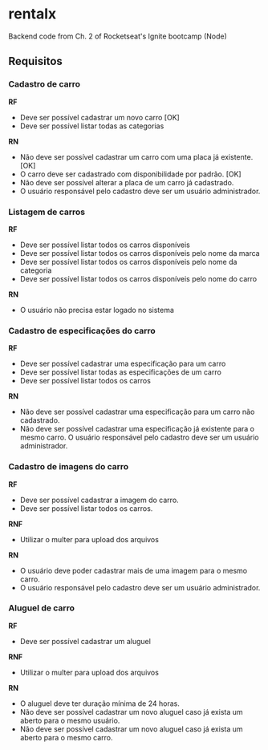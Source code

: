 # rentalx
Backend code from Ch. 2 of Rocketseat's Ignite bootcamp (Node)

## Requisitos
### Cadastro de carro
**RF**
  - Deve ser possível cadastrar um novo carro [OK]
  - Deve ser possível listar todas as categorias

**RN**
  - Não deve ser possível cadastrar um carro com uma placa já existente. [OK]
  - O carro deve ser cadastrado com disponibilidade por padrão. [OK]
  - Não deve ser possível alterar a placa de um carro já cadastrado.
  - O usuário responsável pelo cadastro deve ser um usuário administrador.

### Listagem de carros
**RF**
  - Deve ser possível listar todos os carros disponíveis
  - Deve ser possível listar todos os carros disponíveis pelo nome da marca
  - Deve ser possível listar todos os carros disponíveis pelo nome da categoria
  - Deve ser possível listar todos os carros disponíveis pelo nome do carro

**RN**
  - O usuário não precisa estar logado no sistema

### Cadastro de especificações do carro
**RF**
  - Deve ser possível cadastrar uma especificação para um carro
  - Deve ser possível listar todas as especificações de um carro
  - Deve ser possível listar todos os carros

**RN**
  - Não deve ser possível cadastrar uma especificação para um carro não cadastrado.
  - Não deve ser possível cadastrar uma especificação já existente para o mesmo carro.
  O usuário responsável pelo cadastro deve ser um usuário administrador.

### Cadastro de imagens do carro
**RF**
  - Deve ser possível cadastrar a imagem do carro.
  - Deve ser possível listar todos os carros.

**RNF**
  - Utilizar o multer para upload dos arquivos

**RN**
  - O usuário deve poder cadastrar mais de uma imagem para o mesmo carro.
  - O usuário responsável pelo cadastro deve ser um usuário administrador.

### Aluguel de carro
**RF**
  - Deve ser possível cadastrar um aluguel

**RNF**
  - Utilizar o multer para upload dos arquivos

**RN**
  - O aluguel deve ter duração mínima de 24 horas.
  - Não deve ser possível cadastrar um novo aluguel caso já exista um aberto para o mesmo usuário.
  - Não deve ser possível cadastrar um novo aluguel caso já exista um aberto para o mesmo carro.
